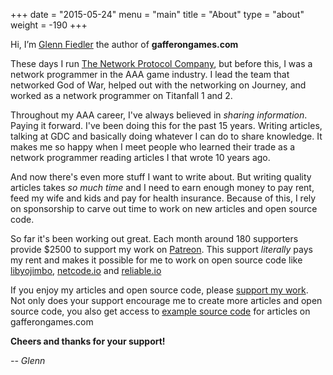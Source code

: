 +++
date = "2015-05-24"
menu = "main"
title = "About"
type = "about"
weight = -190
+++

Hi, I’m [Glenn Fiedler](https://www.linkedin.com/in/glennfiedler) the author of **gafferongames.com**

These days I run [The Network Protocol Company](http://www.thenetworkprotocolcompany.com), but before this, I was a network programmer in the AAA game industry. I lead the team that networked God of War, helped out with the networking on Journey, and worked as a network programmer on Titanfall 1 and 2.

Throughout my AAA career, I've always believed in _sharing information_. Paying it forward. I've been doing this for the past 15 years. Writing articles, talking at GDC and basically doing whatever I can do to share knowledge. It makes me so happy when I meet people who learned their trade as a network programmer reading articles I that wrote 10 years ago.

And now there's even more stuff I want to write about. But writing quality articles takes _so much time_ and I need to earn enough money to pay rent, feed my wife and kids and pay for health insurance. Because of this, I rely on sponsorship to carve out time to work on new articles and open source code.

So far it's been working out great. Each month around 180 supporters provide $2500 to support my work on [Patreon](http://www.patreon.com). This support _literally_ pays my rent and makes it possible for me to work on open source code like [libyojimbo](http://www.libyojimbo.com), [netcode.io](http://www.netcode.io) and [reliable.io](https://github.com/networkprotocol/reliable.io)

If you enjoy my articles and open source code, please [support my work](http://www.patreon.com). Not only does your support encourage me to create more articles and open source code, you also get access to [example source code](http://www.patreon.com/gafferongames) for articles on gafferongames.com

__Cheers and thanks for your support!__

_-- Glenn_
